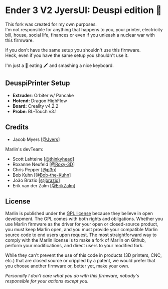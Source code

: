 # Ender 3 V2 JyersUI: Deuspi edition 🚀

This fork was created for my own purposes.  
I'm not responsible for anything that happens to you, your printer, electricity bill, house, social life, finances or even if you unleash a nuclear war with this firmware.  

If you don't have the same setup you shouldn't use this firmware.  
Heck, even if you have the same setup you shouldn't use it.  

I'm just a 🦍 eating 🖍️ and smashing a nice keyboard.  

## DeuspiPrinter Setup

- **Extruder:** Orbiter w/ Pancake  
- **Hotend:** Dragon HighFlow  
- **Board:** Creality v4.2.2  
- **Probe:** BL-Touch v3.1  

## Credits

- Jacob Myers [[@Jyers](https://github.com/jyers)]  

Marlin's devTeam:

- Scott Lahteine [[@thinkyhead](https://github.com/thinkyhead)]  
- Roxanne Neufeld [[@Roxy-3D](https://github.com/Roxy-3D)]  
- Chris Pepper [[@p3p](https://github.com/p3p)]  
- Bob Kuhn [[@Bob-the-Kuhn](https://github.com/Bob-the-Kuhn)]  
- João Brazio [[@jbrazio](https://github.com/jbrazio)]  
- Erik van der Zalm [[@ErikZalm](https://github.com/ErikZalm)]  

## License

Marlin is published under the [GPL license](/LICENSE) because they believe in open development. The GPL comes with both rights and obligations. Whether you use Marlin firmware as the driver for your open or closed-source product, you must keep Marlin open, and you must provide your compatible Marlin source code to end users upon request. The most straightforward way to comply with the Marlin license is to make a fork of Marlin on Github, perform your modifications, and direct users to your modified fork.

While they can't prevent the use of this code in products (3D printers, CNC, etc.) that are closed source or crippled by a patent, we would prefer that you choose another firmware or, better yet, make your own.

*Personally I don't care what you do with this firmware, nobody's responsible for your actions except you.*
